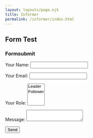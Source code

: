 ```yaml
---
layout: layouts/page.njk
title: Informer
permalink: /informer/index.html
---
```


## Form Test


### Formsubmit

<form action="https://formsubmit.co/scott@spinlinestudio.com" method="POST">





  <p>
    <label>Your Name: <input type="text" name="name" /></label>   
  </p>
  <p>
    <label>Your Email: <input type="email" name="email" /></label>
  </p>
  <p>
    <label>Your Role: <select name="role[]" multiple>
      <option value="leader">Leader</option>
      <option value="follower">Follower</option>
    </select></label>
  </p>
  <p>
    <label>Message: <textarea name="message"></textarea></label>
  </p>


	

  <p>
    <button type="submit">Send</button>
  </p>

</form>


